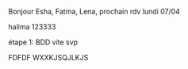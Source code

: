 
Bonjour Esha, Fatma, Lena, 
prochain rdv lundi 07/04

halima 123333

étape  1: BDD vite svp

FDFDF WXXKJSQJLKJS